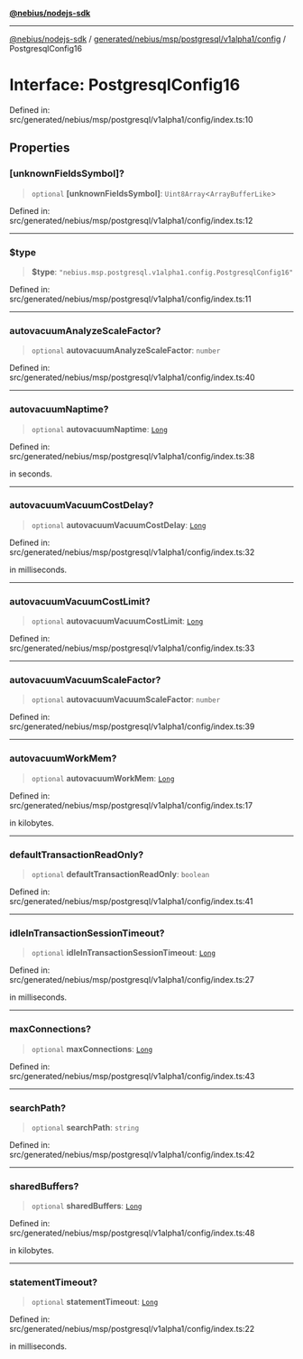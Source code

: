 [**@nebius/nodejs-sdk**](../../../../../../../README.md)

---

[@nebius/nodejs-sdk](../../../../../../../README.md) / [generated/nebius/msp/postgresql/v1alpha1/config](../README.md) / PostgresqlConfig16

# Interface: PostgresqlConfig16

Defined in: src/generated/nebius/msp/postgresql/v1alpha1/config/index.ts:10

## Properties

### \[unknownFieldsSymbol\]?

> `optional` **\[unknownFieldsSymbol\]**: `Uint8Array`\<`ArrayBufferLike`\>

Defined in: src/generated/nebius/msp/postgresql/v1alpha1/config/index.ts:12

---

### $type

> **$type**: `"nebius.msp.postgresql.v1alpha1.config.PostgresqlConfig16"`

Defined in: src/generated/nebius/msp/postgresql/v1alpha1/config/index.ts:11

---

### autovacuumAnalyzeScaleFactor?

> `optional` **autovacuumAnalyzeScaleFactor**: `number`

Defined in: src/generated/nebius/msp/postgresql/v1alpha1/config/index.ts:40

---

### autovacuumNaptime?

> `optional` **autovacuumNaptime**: [`Long`](../../../../../../../runtime/protos/core/classes/Long.md)

Defined in: src/generated/nebius/msp/postgresql/v1alpha1/config/index.ts:38

in seconds.

---

### autovacuumVacuumCostDelay?

> `optional` **autovacuumVacuumCostDelay**: [`Long`](../../../../../../../runtime/protos/core/classes/Long.md)

Defined in: src/generated/nebius/msp/postgresql/v1alpha1/config/index.ts:32

in milliseconds.

---

### autovacuumVacuumCostLimit?

> `optional` **autovacuumVacuumCostLimit**: [`Long`](../../../../../../../runtime/protos/core/classes/Long.md)

Defined in: src/generated/nebius/msp/postgresql/v1alpha1/config/index.ts:33

---

### autovacuumVacuumScaleFactor?

> `optional` **autovacuumVacuumScaleFactor**: `number`

Defined in: src/generated/nebius/msp/postgresql/v1alpha1/config/index.ts:39

---

### autovacuumWorkMem?

> `optional` **autovacuumWorkMem**: [`Long`](../../../../../../../runtime/protos/core/classes/Long.md)

Defined in: src/generated/nebius/msp/postgresql/v1alpha1/config/index.ts:17

in kilobytes.

---

### defaultTransactionReadOnly?

> `optional` **defaultTransactionReadOnly**: `boolean`

Defined in: src/generated/nebius/msp/postgresql/v1alpha1/config/index.ts:41

---

### idleInTransactionSessionTimeout?

> `optional` **idleInTransactionSessionTimeout**: [`Long`](../../../../../../../runtime/protos/core/classes/Long.md)

Defined in: src/generated/nebius/msp/postgresql/v1alpha1/config/index.ts:27

in milliseconds.

---

### maxConnections?

> `optional` **maxConnections**: [`Long`](../../../../../../../runtime/protos/core/classes/Long.md)

Defined in: src/generated/nebius/msp/postgresql/v1alpha1/config/index.ts:43

---

### searchPath?

> `optional` **searchPath**: `string`

Defined in: src/generated/nebius/msp/postgresql/v1alpha1/config/index.ts:42

---

### sharedBuffers?

> `optional` **sharedBuffers**: [`Long`](../../../../../../../runtime/protos/core/classes/Long.md)

Defined in: src/generated/nebius/msp/postgresql/v1alpha1/config/index.ts:48

in kilobytes.

---

### statementTimeout?

> `optional` **statementTimeout**: [`Long`](../../../../../../../runtime/protos/core/classes/Long.md)

Defined in: src/generated/nebius/msp/postgresql/v1alpha1/config/index.ts:22

in milliseconds.
